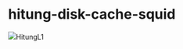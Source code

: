 # hitung-disk-cache-squid
<img src ="https://github.com/puji122/hitung-disk-cache-squid/blob/master/1.jpg">HitungL1
